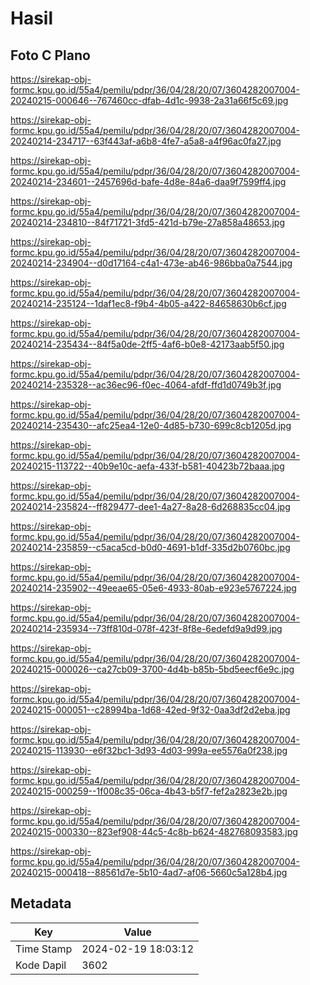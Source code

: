 # Hasil

## Foto C Plano

https://sirekap-obj-formc.kpu.go.id/55a4/pemilu/pdpr/36/04/28/20/07/3604282007004-20240215-000646--767460cc-dfab-4d1c-9938-2a31a66f5c69.jpg

https://sirekap-obj-formc.kpu.go.id/55a4/pemilu/pdpr/36/04/28/20/07/3604282007004-20240214-234717--63f443af-a6b8-4fe7-a5a8-a4f96ac0fa27.jpg

https://sirekap-obj-formc.kpu.go.id/55a4/pemilu/pdpr/36/04/28/20/07/3604282007004-20240214-234601--2457696d-bafe-4d8e-84a6-daa9f7599ff4.jpg

https://sirekap-obj-formc.kpu.go.id/55a4/pemilu/pdpr/36/04/28/20/07/3604282007004-20240214-234810--84f71721-3fd5-421d-b79e-27a858a48653.jpg

https://sirekap-obj-formc.kpu.go.id/55a4/pemilu/pdpr/36/04/28/20/07/3604282007004-20240214-234904--d0d17164-c4a1-473e-ab46-986bba0a7544.jpg

https://sirekap-obj-formc.kpu.go.id/55a4/pemilu/pdpr/36/04/28/20/07/3604282007004-20240214-235124--1daf1ec8-f9b4-4b05-a422-84658630b6cf.jpg

https://sirekap-obj-formc.kpu.go.id/55a4/pemilu/pdpr/36/04/28/20/07/3604282007004-20240214-235434--84f5a0de-2ff5-4af6-b0e8-42173aab5f50.jpg

https://sirekap-obj-formc.kpu.go.id/55a4/pemilu/pdpr/36/04/28/20/07/3604282007004-20240214-235328--ac36ec96-f0ec-4064-afdf-ffd1d0749b3f.jpg

https://sirekap-obj-formc.kpu.go.id/55a4/pemilu/pdpr/36/04/28/20/07/3604282007004-20240214-235430--afc25ea4-12e0-4d85-b730-699c8cb1205d.jpg

https://sirekap-obj-formc.kpu.go.id/55a4/pemilu/pdpr/36/04/28/20/07/3604282007004-20240215-113722--40b9e10c-aefa-433f-b581-40423b72baaa.jpg

https://sirekap-obj-formc.kpu.go.id/55a4/pemilu/pdpr/36/04/28/20/07/3604282007004-20240214-235824--ff829477-dee1-4a27-8a28-6d268835cc04.jpg

https://sirekap-obj-formc.kpu.go.id/55a4/pemilu/pdpr/36/04/28/20/07/3604282007004-20240214-235859--c5aca5cd-b0d0-4691-b1df-335d2b0760bc.jpg

https://sirekap-obj-formc.kpu.go.id/55a4/pemilu/pdpr/36/04/28/20/07/3604282007004-20240214-235902--49eeae65-05e6-4933-80ab-e923e5767224.jpg

https://sirekap-obj-formc.kpu.go.id/55a4/pemilu/pdpr/36/04/28/20/07/3604282007004-20240214-235934--73ff810d-078f-423f-8f8e-6edefd9a9d99.jpg

https://sirekap-obj-formc.kpu.go.id/55a4/pemilu/pdpr/36/04/28/20/07/3604282007004-20240215-000026--ca27cb09-3700-4d4b-b85b-5bd5eecf6e9c.jpg

https://sirekap-obj-formc.kpu.go.id/55a4/pemilu/pdpr/36/04/28/20/07/3604282007004-20240215-000051--c28994ba-1d68-42ed-9f32-0aa3df2d2eba.jpg

https://sirekap-obj-formc.kpu.go.id/55a4/pemilu/pdpr/36/04/28/20/07/3604282007004-20240215-113930--e6f32bc1-3d93-4d03-999a-ee5576a0f238.jpg

https://sirekap-obj-formc.kpu.go.id/55a4/pemilu/pdpr/36/04/28/20/07/3604282007004-20240215-000259--1f008c35-06ca-4b43-b5f7-fef2a2823e2b.jpg

https://sirekap-obj-formc.kpu.go.id/55a4/pemilu/pdpr/36/04/28/20/07/3604282007004-20240215-000330--823ef908-44c5-4c8b-b624-482768093583.jpg

https://sirekap-obj-formc.kpu.go.id/55a4/pemilu/pdpr/36/04/28/20/07/3604282007004-20240215-000418--88561d7e-5b10-4ad7-af06-5660c5a128b4.jpg


## Metadata

| Key        | Value               |
| ---------- | ------------------- |
| Time Stamp | 2024-02-19 18:03:12 |
| Kode Dapil | 3602                |



